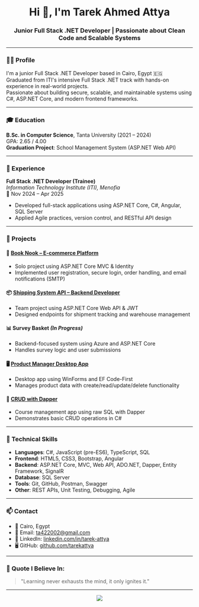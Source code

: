 <h1 align="center">Hi 👋, I'm Tarek Ahmed Attya</h1>
<h3 align="center">Junior Full Stack .NET Developer | Passionate about Clean Code and Scalable Systems</h3>

---

### 👨‍💻 Profile

I'm a junior Full Stack .NET Developer based in Cairo, Egypt 🇪🇬  
Graduated from ITI's intensive Full Stack .NET track with hands-on experience in real-world projects.  
Passionate about building secure, scalable, and maintainable systems using C#, ASP.NET Core, and modern frontend frameworks.

---

### 🎓 Education

**B.Sc. in Computer Science**, Tanta University (2021 – 2024)  
GPA: 2.65 / 4.00  
**Graduation Project**: School Management System (ASP.NET Web API)

---

### 💼 Experience

**Full Stack .NET Developer (Trainee)**  
*Information Technology Institute (ITI), Menofia*  
📅 Nov 2024 – Apr 2025  
- Developed full-stack applications using ASP.NET Core, C#, Angular, SQL Server  
- Applied Agile practices, version control, and RESTful API design

---

### 🚀 Projects

#### 🛒 [Book Nook – E-commerce Platform](https://github.com/tarekattya/BOOKNOOK-MVC)
- Solo project using ASP.NET Core MVC & Identity  
- Implemented user registration, secure login, order handling, and email notifications (SMTP)

#### 📦 [Shipping System API – Backend Developer](https://github.com/HossamAshraf909/Shipping-System-API-)
- Team project using ASP.NET Core Web API & JWT  
- Designed endpoints for shipment tracking and warehouse management

#### 📊 Survey Basket *(In Progress)*
- Backend-focused system using Azure and ASP.NET Core  
- Handles survey logic and user submissions

#### 🖥️ [Product Manager Desktop App](https://github.com/tarekattya/Product-Manger-DeskTopApp)
- Desktop app using WinForms and EF Code-First  
- Manages product data with create/read/update/delete functionality

#### 🧪 [CRUD with Dapper](https://github.com/tarekattya/CrudOperationWithenDapper)
- Course management app using raw SQL with Dapper  
- Demonstrates basic CRUD operations in C#

---

### 🧠 Technical Skills

- **Languages**: C#, JavaScript (pre-ES6), TypeScript, SQL  
- **Frontend**: HTML5, CSS3, Bootstrap, Angular  
- **Backend**: ASP.NET Core, MVC, Web API, ADO.NET, Dapper, Entity Framework, SignalR  
- **Database**: SQL Server  
- **Tools**: Git, GitHub, Postman, Swagger  
- **Other**: REST APIs, Unit Testing, Debugging, Agile
---

### 📫 Contact

- 📍 Cairo, Egypt  
- 📧 Email: [ta422002@gmail.com](mailto:ta422002@gmail.com)  
- 💼 LinkedIn: [linkedin.com/in/tarek-attya](https://www.linkedin.com/in/tarek-attya)  
- 🖥️ GitHub: [github.com/tarekattya](https://github.com/tarekattya)

---

### 🌱 Quote I Believe In:
> "Learning never exhausts the mind, it only ignites it."

---

<p align="center">
  <img src="https://github-readme-stats.vercel.app/api?username=tarekattya&show_icons=true&theme=radical" />
</p>
